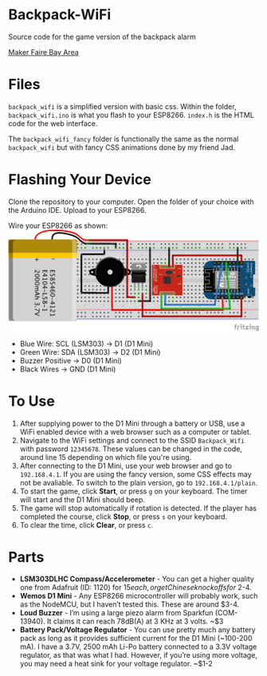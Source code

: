 # Backpack-WiFi
Source code for the game version of the backpack alarm

[Maker Faire Bay Area](https://makerfaire.com/maker/entry/70336/)

# Files
`backpack_wifi` is a simplified version with basic css. Within the folder, `backpack_wifi.ino` is what you flash to your ESP8266. `index.h` is the HTML code for the web interface.

The `backpack_wifi_fancy` folder is functionally the same as the normal `backpack_wifi` but with fancy CSS animations done by my friend Jad.

# Flashing Your Device
Clone the repository to your computer. Open the folder of your choice with the Arduino IDE. Upload to your ESP8266.

Wire your ESP8266 as shown:
![alt text](https://github.com/tctree333/Backpack-WiFi/blob/master/BackpackAlarm.png "Wiring Diagram")
+ Blue Wire: SCL (LSM303) -> D1 (D1 Mini)
+ Green Wire: SDA (LSM303) -> D2 (D1 Mini)
+ Buzzer Positive -> D0 (D1 Mini)
+ Black Wires -> GND (D1 Mini)

# To Use
1. After supplying power to the D1 Mini through a battery or USB, use a WiFi enabled device with a web browser such as a computer or tablet. 
2. Navigate to the WiFi settings and connect to the SSID `Backpack_Wifi` with password `12345678`. These values can be changed in the code, around line 15 depending on which file you're using.
3. After connecting to the D1 Mini, use your web browser and go to `192.168.4.1`. If you are using the fancy version, some CSS effects may not be avaliable. To switch to the plain version, go to `192.168.4.1/plain`.
4. To start the game, click **Start**, or press `g` on your keyboard. The timer will start and the D1 Mini should beep.
5. The game will stop automatically if rotation is detected. If the player has completed the course, click **Stop**, or press `s` on your keyboard.
6. To clear the time, click **Clear**, or press `c`.

# Parts
+ **LSM303DLHC Compass/Accelerometer** - You can get a higher quality one from Adafruit (ID: 1120) for $15 each, or get Chinese knockoffs for ~$2-4.
+ **Wemos D1 Mini** - Any ESP8266 microcontroller will probably work, such as the NodeMCU, but I haven’t tested this. These are around $3-4.
+ **Loud Buzzer** - I’m using a large piezo alarm from Sparkfun (COM-13940). It claims it can reach 78dB(A) at 3 KHz at 3 volts. ~$3
+ **Battery Pack/Voltage Regulator** - You can use pretty much any battery pack as long as it provides sufficient current for the D1 Mini (~100-200 mA). I have a 3.7V, 2500 mAh Li-Po battery connected to a 3.3V voltage regulator, as that was what I had. However, if you’re using more voltage, you may need a heat sink for your voltage regulator. ~$1-2
